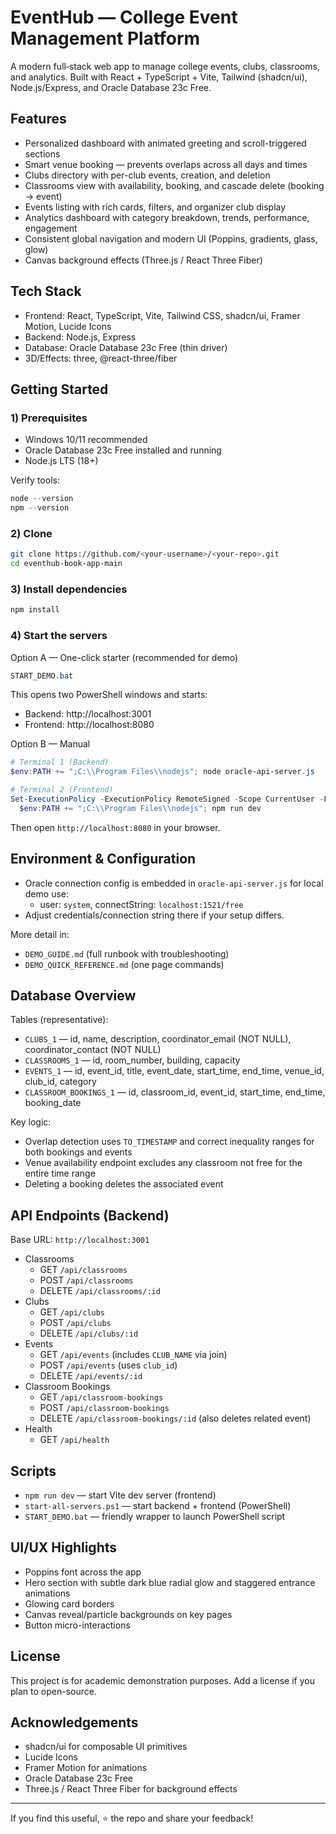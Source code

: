 # EventHub — College Event Management Platform

A modern full‑stack web app to manage college events, clubs, classrooms, and analytics. Built with React + TypeScript + Vite, Tailwind (shadcn/ui), Node.js/Express, and Oracle Database 23c Free.

##  Features
- Personalized dashboard with animated greeting and scroll-triggered sections
- Smart venue booking — prevents overlaps across all days and times
- Clubs directory with per-club events, creation, and deletion
- Classrooms view with availability, booking, and cascade delete (booking → event)
- Events listing with rich cards, filters, and organizer club display
- Analytics dashboard with category breakdown, trends, performance, engagement
- Consistent global navigation and modern UI (Poppins, gradients, glass, glow)
- Canvas background effects (Three.js / React Three Fiber)

##  Tech Stack
- Frontend: React, TypeScript, Vite, Tailwind CSS, shadcn/ui, Framer Motion, Lucide Icons
- Backend: Node.js, Express
- Database: Oracle Database 23c Free (thin driver)
- 3D/Effects: three, @react-three/fiber


##  Getting Started

### 1) Prerequisites
- Windows 10/11 recommended
- Oracle Database 23c Free installed and running
- Node.js LTS (18+)

Verify tools:
```powershell
node --version
npm --version
```

### 2) Clone
```bash
git clone https://github.com/<your-username>/<your-repo>.git
cd eventhub-book-app-main
```

### 3) Install dependencies
```bash
npm install
```

### 4) Start the servers

Option A — One-click starter (recommended for demo)
```powershell
START_DEMO.bat
```
This opens two PowerShell windows and starts:
- Backend: http://localhost:3001
- Frontend: http://localhost:8080

Option B — Manual
```powershell
# Terminal 1 (Backend)
$env:PATH += ";C:\\Program Files\\nodejs"; node oracle-api-server.js

# Terminal 2 (Frontend)
Set-ExecutionPolicy -ExecutionPolicy RemoteSigned -Scope CurrentUser -Force; `
  $env:PATH += ";C:\\Program Files\\nodejs"; npm run dev
```
Then open `http://localhost:8080` in your browser.

##  Environment & Configuration
- Oracle connection config is embedded in `oracle-api-server.js` for local demo use:
  - user: `system`, connectString: `localhost:1521/free`
- Adjust credentials/connection string there if your setup differs.


More detail in:
- `DEMO_GUIDE.md` (full runbook with troubleshooting)
- `DEMO_QUICK_REFERENCE.md` (one page commands)

##  Database Overview
Tables (representative):
- `CLUBS_1` — id, name, description, coordinator_email (NOT NULL), coordinator_contact (NOT NULL)
- `CLASSROOMS_1` — id, room_number, building, capacity
- `EVENTS_1` — id, event_id, title, event_date, start_time, end_time, venue_id, club_id, category
- `CLASSROOM_BOOKINGS_1` — id, classroom_id, event_id, start_time, end_time, booking_date

Key logic:
- Overlap detection uses `TO_TIMESTAMP` and correct inequality ranges for both bookings and events
- Venue availability endpoint excludes any classroom not free for the entire time range
- Deleting a booking deletes the associated event


##  API Endpoints (Backend)
Base URL: `http://localhost:3001`

- Classrooms
  - GET `/api/classrooms`
  - POST `/api/classrooms`
  - DELETE `/api/classrooms/:id`
- Clubs
  - GET `/api/clubs`
  - POST `/api/clubs`
  - DELETE `/api/clubs/:id`
- Events
  - GET `/api/events` (includes `CLUB_NAME` via join)
  - POST `/api/events` (uses `club_id`)
  - DELETE `/api/events/:id`
- Classroom Bookings
  - GET `/api/classroom-bookings`
  - POST `/api/classroom-bookings`
  - DELETE `/api/classroom-bookings/:id` (also deletes related event)
- Health
  - GET `/api/health`

##  Scripts
- `npm run dev` — start Vite dev server (frontend)
- `start-all-servers.ps1` — start backend + frontend (PowerShell)
- `START_DEMO.bat` — friendly wrapper to launch PowerShell script

##  UI/UX Highlights
- Poppins font across the app
- Hero section with subtle dark blue radial glow and staggered entrance animations
- Glowing card borders
- Canvas reveal/particle backgrounds on key pages
- Button micro-interactions 


##  License
This project is for academic demonstration purposes. Add a license if you plan to open-source.

##  Acknowledgements
- shadcn/ui for composable UI primitives
- Lucide Icons
- Framer Motion for animations
- Oracle Database 23c Free
- Three.js / React Three Fiber for background effects

---

If you find this useful, ⭐ the repo and share your feedback!
